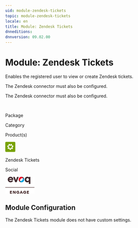 ```yaml
---
uid: module-zendesk-tickets
topic: module-zendesk-tickets
locale: en
title: Module: Zendesk Tickets
dnneditions: 
dnnversion: 09.02.00
---
```


# Module: Zendesk Tickets

Enables the registered user to view or create Zendesk tickets.

The Zendesk connector must also be configured.

The Zendesk connector must also be configured.

 

Package

Category

Product(s)

 ![icon](/images/ico-module-zendesk.png) 

Zendesk Tickets

Social

 ![Evoq Engage](/images/ico-evoq-engage.png) 

## Module Configuration

The Zendesk Tickets module does not have custom settings.